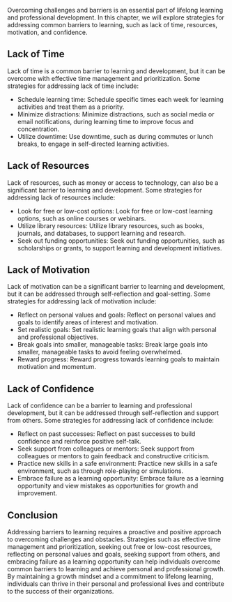 
Overcoming challenges and barriers is an essential part of lifelong learning and professional development. In this chapter, we will explore strategies for addressing common barriers to learning, such as lack of time, resources, motivation, and confidence.

Lack of Time
------------

Lack of time is a common barrier to learning and development, but it can be overcome with effective time management and prioritization. Some strategies for addressing lack of time include:

* Schedule learning time: Schedule specific times each week for learning activities and treat them as a priority.
* Minimize distractions: Minimize distractions, such as social media or email notifications, during learning time to improve focus and concentration.
* Utilize downtime: Use downtime, such as during commutes or lunch breaks, to engage in self-directed learning activities.

Lack of Resources
-----------------

Lack of resources, such as money or access to technology, can also be a significant barrier to learning and development. Some strategies for addressing lack of resources include:

* Look for free or low-cost options: Look for free or low-cost learning options, such as online courses or webinars.
* Utilize library resources: Utilize library resources, such as books, journals, and databases, to support learning and research.
* Seek out funding opportunities: Seek out funding opportunities, such as scholarships or grants, to support learning and development initiatives.

Lack of Motivation
------------------

Lack of motivation can be a significant barrier to learning and development, but it can be addressed through self-reflection and goal-setting. Some strategies for addressing lack of motivation include:

* Reflect on personal values and goals: Reflect on personal values and goals to identify areas of interest and motivation.
* Set realistic goals: Set realistic learning goals that align with personal and professional objectives.
* Break goals into smaller, manageable tasks: Break large goals into smaller, manageable tasks to avoid feeling overwhelmed.
* Reward progress: Reward progress towards learning goals to maintain motivation and momentum.

Lack of Confidence
------------------

Lack of confidence can be a barrier to learning and professional development, but it can be addressed through self-reflection and support from others. Some strategies for addressing lack of confidence include:

* Reflect on past successes: Reflect on past successes to build confidence and reinforce positive self-talk.
* Seek support from colleagues or mentors: Seek support from colleagues or mentors to gain feedback and constructive criticism.
* Practice new skills in a safe environment: Practice new skills in a safe environment, such as through role-playing or simulations.
* Embrace failure as a learning opportunity: Embrace failure as a learning opportunity and view mistakes as opportunities for growth and improvement.

Conclusion
----------

Addressing barriers to learning requires a proactive and positive approach to overcoming challenges and obstacles. Strategies such as effective time management and prioritization, seeking out free or low-cost resources, reflecting on personal values and goals, seeking support from others, and embracing failure as a learning opportunity can help individuals overcome common barriers to learning and achieve personal and professional growth. By maintaining a growth mindset and a commitment to lifelong learning, individuals can thrive in their personal and professional lives and contribute to the success of their organizations.
